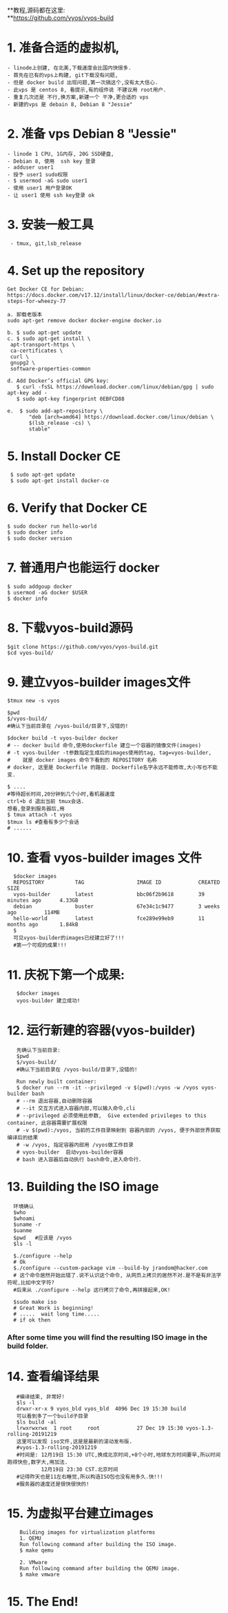 
**教程,源码都在这里:  
**https://github.com/vyos/vyos-build

# 1. 准备合适的虚拟机, 
    - linode上创建, 在北美,下载速度会比国内快很多. 
    - 首先在已有的vps上构建, git下载没有问题, 
    - 但是 docker build 出现问题,第一次搞这个,没有太大信心.
    - 此vps 是 centos 8, 看提示,有的组件说 不建议用 root用户. 
    - 重复几次还是 不行,换方案,新建一个 干净,更合适的 vps
    - 新建的vps 是 debain 8, Debian 8 "Jessie" 

# 2. 准备 vps Debian 8 "Jessie" 
    - linode 1 CPU, 1G内存, 20G SSD硬盘,
    - Debian 8, 使用  ssh key 登录
    - adduser user1
    - 授予 user1 sudo权限
    - $ usermod -aG sudo user1
    - 使用 user1 用户登录OK
    - 让 user1 使用 ssh key登录 ok
    
# 3. 安装一般工具
     - tmux, git,lsb_release
    
# 4. Set up the repository  
    Get Docker CE for Debian:  
    https://docs.docker.com/v17.12/install/linux/docker-ce/debian/#extra-steps-for-wheezy-77
   
    a. 卸载老版本
    sudo apt-get remove docker docker-engine docker.io
    
    b. $ sudo apt-get update
    c. $ sudo apt-get install \
     apt-transport-https \
     ca-certificates \
     curl \
     gnupg2 \
     software-properties-common
    
    d. Add Docker’s official GPG key:
       $ curl -fsSL https://download.docker.com/linux/debian/gpg | sudo apt-key add -
       $ sudo apt-key fingerprint 0EBFCD88
       
    e.  $ sudo add-apt-repository \
           "deb [arch=amd64] https://download.docker.com/linux/debian \
           $(lsb_release -cs) \
           stable"

# 5. Install Docker CE
     $ sudo apt-get update
     $ sudo apt-get install docker-ce  
   
# 6. Verify that Docker CE
    $ sudo docker run hello-world
    $ sudo docker info
    $ sudo docker version
   
# 7. 普通用户也能运行 docker
    $ sudo addgoup docker
    $ usermod -aG docker $USER
    $ docker info
    
# 8. 下载vyos-build源码
    $git clone https://github.com/vyos/vyos-build.git
    $cd vyos-build/
   
# 9. 建立vyos-builder images文件
    $tmux new -s vyos
    
    $pwd
    $/vyos-build/
    #确认下当前目录在 /vyos-build/目录下,没错的!
    
    $docker build -t vyos-builder docker
    # -- docker build 命令,使用dockerfile 建立一个容器的镜像文件(images)
    # -t vyos-builder -t参数指定生成后的images使用的tag, tag=vyos-builder, 
    #    就是 docker images 命令下看到的 REPOSITORY 名称
    # docker, 这里是 Dockerfile 的路径. Dockerfile名字永远不能修改,大小写也不能变.
    
    $ ....
    #等待超长时间,20分钟到几个小时,看机器速度
    ctrl+b d 退出当前 tmux会话.
    想看,登录到服务器后,用 
    $ tmux attach -t vyos
    $tmux ls #查看有多少个会话
    # ......
    
# 10. 查看 vyos-builder images 文件 
      $docker images
      REPOSITORY          TAG                 IMAGE ID            CREATED             SIZE
      vyos-builder        latest              bbc06f2b9618        39 minutes ago      4.33GB
      debian              buster              67e34c1c9477        3 weeks ago         114MB
      hello-world         latest              fce289e99eb9        11 months ago       1.84kB
      $
      可见vyos-builder的images已经建立好了!!!
      #第一个可观的成果!!!
      
 # 11. 庆祝下第一个成果:
       $docker images
       vyos-builder 建立成功!
       
 # 12. 运行新建的容器(vyos-builder)
       先确认下当前目录:
       $pwd
       $/vyos-build/
       #确认下当前目录在 /vyos-build/目录下,没错的!
    
       Run newly built container:
       $ docker run --rm -it --privileged -v $(pwd):/vyos -w /vyos vyos-builder bash
       # --rm 退出容器,自动删除容器
       # --it 交互方式进入容器内部,可以输入命令,cli
       # --privileged 必须使用此参数,  Give extended privileges to this container, 此容器需要扩展权限
       # -v $(pwd):/vyos, 当前的工作目录映射到 容器内部的 /vyos, 便于外部世界获取编译后的结果
       # -w /vyos, 指定容器内部用 /vyos做工作目录
       # vyos-builder  启动vyos-builder容器
       # bash 进入容器后自动执行 bash命令,进入命令行.
       
# 13. Building the ISO image
      环境确认
      $who
      $whoami
      $uname -r
      $uanme 
      $pwd   #应该是 /vyos
      $ls -l
      
      $./configure --help
      # Ok
      $./configure --custom-package vim --build-by jrandom@hacker.com
      # 这个命令居然开始出错了.说不认识这个命令, 从网页上拷贝的居然不对.是不是有非法字符呢,比如中文字符?
      #后来从 ./configure --help 这行拷贝了命令,再拼接起来,OK!
      
      $sudo make iso
      # Great Work is beginning! 
      # .....  wait long time.....
      # if ok then
  ### After some time you will find the resulting ISO image in the build folder.
  
  # 14. 查看编译结果
       #编译结束, 非常好!
       $ls -l
       drwxr-xr-x 9 vyos_bld vyos_bld  4096 Dec 19 15:30 build
       可以看到多了一个build子目录 
       $ls build -al  
       lrwxrwxrwx  1 root     root            27 Dec 19 15:30 vyos-1.3-rolling-20191219
       这里可以发现 iso文件,这是是最新的滚动发布版.
       #vyos-1.3-rolling-20191219
       #时间是: 12月19日 15:30 UTC,换成北京时间,+8个小时,地球东方时间要早,所以时间跑得快些,数字大,用加法.
               12月19日 23:30 CST.北京时间
       #记得昨天也是11左右睡觉,所以构造ISO包也没有用多久.快!!!
       #服务器的速度还是很快很快的!
       
  # 15. 为虚拟平台建立images
        Building images for virtualization platforms
        1. QEMU
        Run following command after building the ISO image.
        $ make qemu

        2. VMware
        Run following command after building the QEMU image.
        $ make vmware
       
       
       
 # 15. The End!
   
   
